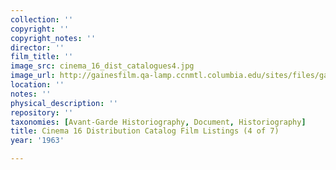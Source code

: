 ```yaml
---
collection: ''
copyright: ''
copyright_notes: ''
director: ''
film_title: ''
image_src: cinema_16_dist_catalogues4.jpg
image_url: http://gainesfilm.qa-lamp.ccnmtl.columbia.edu/sites/files/gainesfilm/images/cinema_16_dist_catalogues4.jpg
location: ''
notes: ''
physical_description: ''
repository: ''
taxonomies: [Avant-Garde Historiography, Document, Historiography]
title: Cinema 16 Distribution Catalog Film Listings (4 of 7)
year: '1963'

---
```

